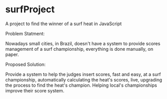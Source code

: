 # surfProject
A project to find the winner of a surf heat in JavaScript


Problem Statment:

Nowadays small cities, in Brazil, doesn't have a system to provide scores management of a surf championship, everything is done manually, on paper.


Proposed Solution:

Provide a system to help the judges insert scores, fast and easy, at a surf championship, automatically calculating the heat's scores, live, upgrading the process to find the heat's champion. Helping local's championships improve their score system.

